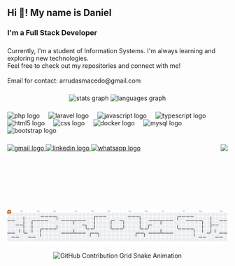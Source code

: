 <h2 align="left">Hi 👋! My name is Daniel</h2>

###

<h3 align="left">I'm a Full Stack Developer</h3>

###

<p align="left">Currently, I'm a student of Information Systems. I'm always learning and exploring new technologies.<br>Feel free to check out my repositories and connect with me!<br><br>Email for contact: arrudasmacedo@gmail.com</p>

###

<div align="center">
  <img src="https://github-readme-stats.vercel.app/api?username=DanielArrudas&hide_title=false&hide_rank=false&show_icons=true&include_all_commits=true&count_private=true&disable_animations=false&theme=midnight-purple&locale=en&hide_border=false" height="150" alt="stats graph"  />
  <img src="https://github-readme-stats.vercel.app/api/top-langs?username=DanielArrudas&locale=en&hide_title=false&layout=compact&card_width=320&langs_count=5&theme=midnight-purple&hide_border=false" height="150" alt="languages graph"  />
</div>

###

<div align="left">
  <img src="https://skillicons.dev/icons?i=php" height="30" alt="php logo"  />
  <img width="12" />
  <img src="https://skillicons.dev/icons?i=laravel" height="30" alt="laravel logo"  />
  <img width="12" />
  <img src="https://skillicons.dev/icons?i=js" height="30" alt="javascript logo"  />
  <img width="12" />
  <img src="https://skillicons.dev/icons?i=ts" height="30" alt="typescript logo"  />
  <img width="12" />
  <img src="https://skillicons.dev/icons?i=html" height="30" alt="html5 logo"  />
  <img width="12" />
  <img src="https://skillicons.dev/icons?i=css" height="30" alt="css logo"  />
  <img width="12" />
  <img src="https://skillicons.dev/icons?i=docker" height="30" alt="docker logo"  />
  <img width="12" />
  <img src="https://skillicons.dev/icons?i=mysql" height="30" alt="mysql logo"  />
  <img width="12" />
  <img src="https://skillicons.dev/icons?i=bootstrap" height="30" alt="bootstrap logo"  />
</div>

###

<img align="right" height="150" src="https://user-images.githubusercontent.com/74038190/225813708-98b745f2-7d22-48cf-9150-083f1b00d6c9.gif"  />

###

<div align="left">
  <a href="mailto:arrudasmacedo@gmail.com" target="_blank">
    <img src="https://img.shields.io/static/v1?message=Gmail&logo=gmail&label=&color=D14836&logoColor=white&labelColor=&style=for-the-badge" height="35" alt="gmail logo"  />
  </a>
  <a href="https://www.linkedin.com/in/DanielArrudas/" target="_blank">
    <img src="https://img.shields.io/static/v1?message=LinkedIn&logo=linkedin&label=&color=0077B5&logoColor=white&labelColor=&style=for-the-badge" height="35" alt="linkedin logo"  />
  </a>
  <a href="http://wa.me/5538999421545" target="_blank">
    <img src="https://img.shields.io/static/v1?message=Whatsapp&logo=whatsapp&label=&color=25D366&logoColor=white&labelColor=&style=for-the-badge" height="35" alt="whatsapp logo"  />
  </a>
</div>

###

<br clear="both">

<picture>
  <source media="(prefers-color-scheme: dark)" srcset="https://raw.githubusercontent.com/DanielArrudas/DanielArrudas/output/pacman-contribution-graph-dark.svg">
  <source media="(prefers-color-scheme: light)" srcset="https://raw.githubusercontent.com/DanielArrudas/DanielArrudas/output/pacman-contribution-graph.svg">
  <img alt="pacman contribution graph" src="https://raw.githubusercontent.com/DanielArrudas/DanielArrudas/output/pacman-contribution-graph.svg">
</picture>

<p align="center">
  <picture>
    <source media="(prefers-color-scheme: dark)" srcset="https://raw.githubusercontent.com/DanielArrudas/DanielArrudas/output/github-contribution-grid-snake-dark.svg">
    <source media="(prefers-color-scheme: light)" srcset="https://raw.githubusercontent.com/DanielArrudas/DanielArrudas/output/github-contribution-grid-snake.svg">
    <img alt="GitHub Contribution Grid Snake Animation" src="https://raw.githubusercontent.com/DanielArrudas/mari4souza/output/github-contribution-grid-snake.svg">
  </picture>
</p>

###
